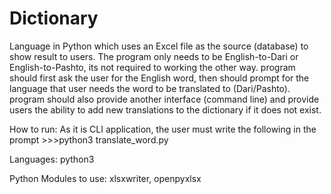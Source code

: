 # Dictionary
Language in Python which uses an Excel file as the source (database) to show result to users. The program only needs to be English-to-Dari or English-to-Pashto, its not required to working the other way.
program should first ask the user for the English word, then should prompt for the language that user needs the word to be translated to (Dari/Pashto).
program should also provide another interface (command line) and provide users the ability to add new translations to the dictionary if it does not exist.

How to run: As it is CLI application, the user must write the following in the prompt >>>python3 translate_word.py

Languages:
python3

Python Modules to use:
xlsxwriter,  openpyxlsx


